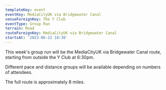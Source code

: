```yaml
---
templateKey: event
eventKey: MediaCityUK via Bridgewater Canal
venueForeignKey: The Y Club
eventType: Group Run
terrain: Road
routeForeignKey: MediaCityUK via Bridgewater Canal
startsAt: '2023-06-22 18:30'
---
```

This week's group run will be the MediaCityUK via Bridgewater Canal route,
starting from outside the Y Club at 6:30pm.

Different pace and distance groups will be available depending on 
numbers of attendees.

The full route is approximately 8 miles.
